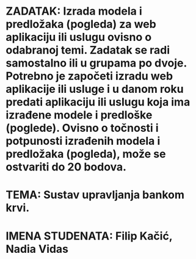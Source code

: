 # ZADATAK: Izrada modela i predložaka (pogleda) za web aplikaciju ili uslugu ovisno o odabranoj temi. Zadatak se radi samostalno ili u grupama po dvoje. Potrebno je započeti izradu web aplikacije ili usluge i u danom roku predati aplikaciju ili uslugu koja ima izrađene modele i predloške (poglede). Ovisno o točnosti i potpunosti izrađenih modela i predložaka (pogleda), može se ostvariti do 20 bodova.
# TEMA: Sustav upravljanja bankom krvi.
# IMENA STUDENATA: Filip Kačić, Nadia Vidas
